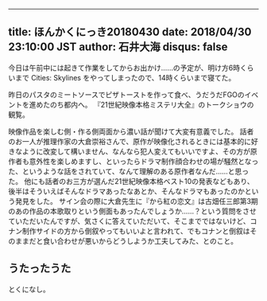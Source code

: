 ------
title: ほんかくにっき20180430
date: 2018/04/30 23:10:00 JST
author: 石井大海
disqus: false
------

今日は午前中には起きて作業をしてからお出かけ……の予定が、明け方6時くらいまで Cities: Skylines をやってしまったので、14時くらいまで寝てた。

昨日のパスタのミートソースでピザトーストを作って食べ、うだうだFGOのイベントを進めたのち都内へ。
『21世紀映像本格ミステリ大全』のトークショウの観覧。

[](asin:4562054891)

映像作品を楽しむ側・作る側両面から濃い話が聞けて大変有意義でした。
話者のお一人が推理作家の大倉崇裕さんで、原作が映像化されるときには基本的に好きなように改変して構いません、なんなら犯人変えてもいいですよ、その方が原作者も意外性を楽しめますし、といったらドラマ制作顔合わせの場が騒然となった、というような話をされていて、なんて理解のある原作者なんだ……と思った。
他にも話者のお三方が選んだ21世紀映像本格ベスト10の発表などもあり、後半はそういえばそんなドラマあったなあとか、そんなドラマもあったのかという発見をした。
サイン会の際に大倉先生に『から紅の恋文』は古畑任三郎第3期のあの作品の本歌取りという側面もあったんでしょうか……？という質問をさせていただいたんですが、気さくに答えていただいて、そこまでではないけど、コナン制作サイドの方から倒叙やってもいいよと言われて、でもコナンと倒叙はそのままだと食い合わせが悪いからどうしようか工夫してみた、とのこと。

## うたったうた ##
とくになし。
